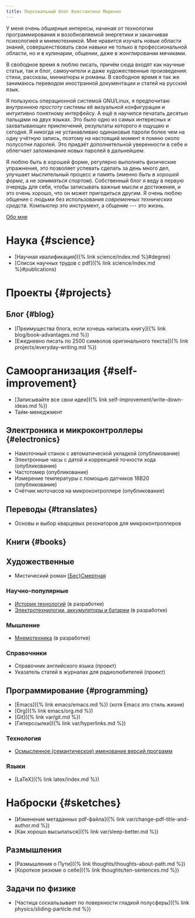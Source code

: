 ```yaml
---
title: Персональный блог Константина Моренко
---
```


У меня очень обширные интересы, начиная от технологии программирования
и возобновляемой энергетики и заканчивая психологией и мнемотехникой.
Мне нравится изучать новые области знаний, совершенствовать свои
навыки не только в профессиональной области, но и в кулинарии,
общении, даже в жонглировании мячиками.

В свободное время я люблю писать, причём сюда входят как научные
статьи, так и блог, самоучители и даже художественные произведения:
стихи, рассказы, миниатюры и романы.  В свободное время я так же
занимаюсь переводом иностранной документации и статей на русский язык.

Я пользуюсь операционной системой GNU/Linux, я предпочитаю *внутреннюю
простоту* системы её визуальной конфигурации и интуитивно понятному
интерфейсу.  А ещё я научился печатать десятью пальцами на двух
языках.  Это было одно из самых интересных и захватывающих
приключений, результаты которого я ощущаю и сегодня.  Я никогда не
устанавливаю одинаковые пароли более чем на одну учётную запись,
поэтому на настоящий момент я помню около полусотни паролей.  Это
придаёт дополнительной уверенности в себе и облегчает запоминание
новых паролей в дальнейшем.

Я люблю быть в хорошей форме, регулярно выполнять физические
упражнения, это позволяет успевать сделать за день много дел, улучшает
мыслительный процесс и память (именно *быть в хорошей форме*, а не
*заниматься спортом*).  Собственный блог я веду в первую очередь для
себя, чтобы записывать важные мысли и достижения, и это очень хорошо,
что он может пригодиться другим.  Я очень люблю общение с людьми без
использования *современных технических средств*.  Компьютер это
инструмент, а общение --- это жизнь.

[Обо мне](resume.md)

# Наука {#science}

- [Научная квалификация]({% link science/index.md %}#degree)
- [Список научных трудов с pdf]({% link science/index.md %}#publications)

# Проекты {#projects}

## Блог {#blog}

- [Преимущества блога, если хочешь написать книгу]({% link blog/book-advantages.md %})
- [Ежедневно писать по 2500 символов оригинального текста]({% link projects/everyday-writing.md %})

# Самоорганизация {#self-improvement}

- [Записывайте все свои идеи]({% link self-improvement/write-down-ideas.md %})
- Тайм-менеджмент

## Электроника и микроконтроллеры {#electronics}

- Намоточный станок с автоматической укладкой (опубликование)
- Электронные часы с датой и коррекцией точности хода (опубликование)
- Частотомер (опубликование)
- Измерение температуры с помощью датчиков 18B20 (опубликование)
- Счётчик моточасов на микроконтроллере (опубликование)

## Переводы {#translates}

- Основы и выбор кварцевых резонаторов для микроконтроллеров

## Книги {#books}

## Художественные

- Мистический роман [{Бес}Смертная](https://ridero.ru/books/bes_smertnaya/)

### Научно-популярные

- [История технологий](https://www.gitbook.com/read/book/konstantin-morenko/istoriya-tehnologii) (в разработке)
- [Электротехнилогии, аккумуляторы и батареи](battery-info.ru) (в разработке)

### Мышление

- [Мнемотехника](https://www.gitbook.com/read/book/konstantin-morenko/mnemotehnika) (в разработке)

### Справочники

- Справочник английского языка (проект)
- Указатель статей в журналах для радиолюбителей (проект)

## Программирование {#programming}

- [Emacs]({% link emacs/emacs.md %}) (хотя Emacs это стиль жизни)
- [Org]({% link emacs/org.md %})
- [Git]({% link var/git.md %})
- [Гиперссылки]({% link var/hyperlinks.md %})

### Технология

- [Осмысленное (семантическое) именование версий программ](http://semver.org/lang/ru/)

### Языки

- [LaTeX]({% link latex/index.md %})

# Наброски {#sketches}

- [Изменение метаданных pdf-файла]({% link var/change-pdf-title-and-author.md %})
- [Как хорошо высыпаться]({% link var/sleep-better.md %})

## Размышления

- [Размышления о Пути]({% link thoughts/thoughts-about-path.md %})
- [Короткое резюме о себе]({% link thoughts/ten-sentences.md %})

## Задачи по физике

- [Частица соскальзывает по поверхности гладкой полусферы]({% link physics/sliding-particle.md %})
